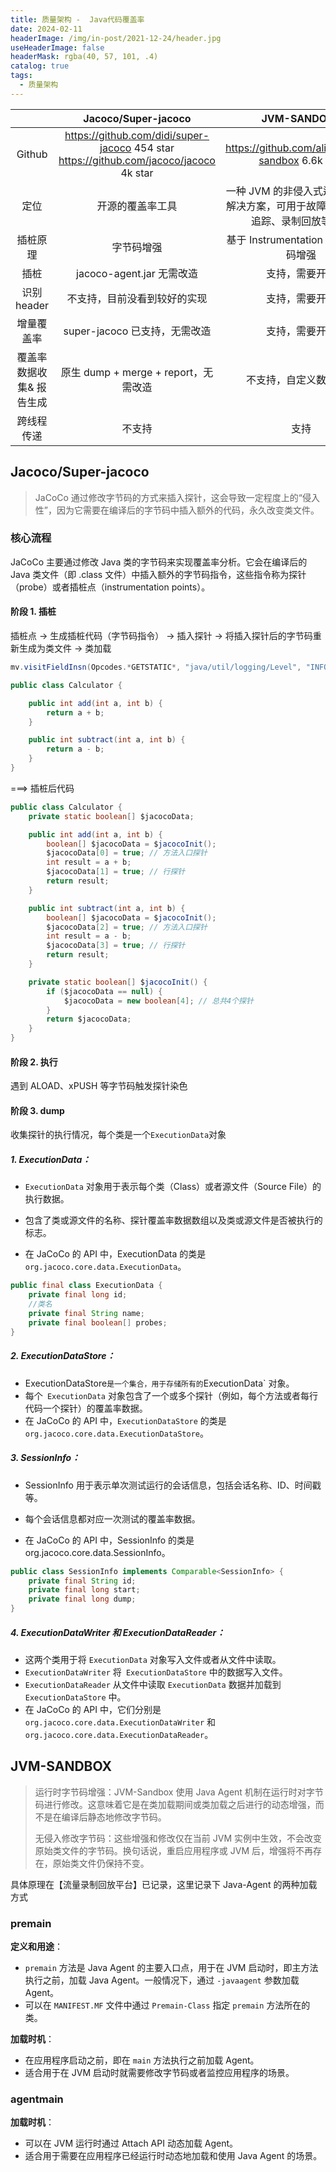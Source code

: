 ```yaml
---
title: 质量架构 -  Java代码覆盖率
date: 2024-02-11
headerImage: /img/in-post/2021-12-24/header.jpg
useHeaderImage: false
headerMask: rgba(40, 57, 101, .4)
catalog: true
tags:
  - 质量架构
---
```


|                          |                                     Jacoco/Super-jacoco                                      |                                   JVM-SANDOBX                                    |
| :----------------------: | :------------------------------------------------------------------------------------------: | :------------------------------------------------------------------------------: |
|          Github          | https://github.com/didi/super-jacoco 454 star<br /> https://github.com/jacoco/jacoco 4k star |                 https://github.com/alibaba/jvm-sandbox 6.6k star                 |
|           定位           |                                       开源的覆盖率工具                                       | 一种 JVM 的非侵入式运行期 AOP 解决方案，可用于故障定位、链路追踪、录制回放等场景 |
|         插桩原理         |                                          字节码增强                                          |                      基于 Instrumentation 的动态字节码增强                       |
|           插桩           |                                  jacoco-agent.jar 无需改造                                   |                                  支持，需要开发                                  |
|       识别 header        |                                 不支持，目前没看到较好的实现                                 |                                  支持，需要开发                                  |
|        增量覆盖率        |                                super-jacoco 已支持，无需改造                                 |                                  支持，需要开发                                  |
| 覆盖率数据收集& 报告生成 |                             原生 dump + merge + report，无需改造                             |                              不支持，自定义数据结构                              |
|        跨线程传递        |                                            不支持                                            |                                       支持                                       |

## Jacoco/Super-jacoco

> JaCoCo 通过修改字节码的方式来插入探针，这会导致一定程度上的“侵入性”，因为它需要在编译后的字节码中插入额外的代码，永久改变类文件。

### 核心流程

JaCoCo 主要通过修改 Java 类的字节码来实现覆盖率分析。它会在编译后的 Java 类文件（即 .class 文件）中插入额外的字节码指令，这些指令称为探针（probe）或者插桩点（instrumentation points）。

#### 阶段 1. 插桩

插桩点 -> 生成插桩代码（字节码指令） -> 插入探针 -> 将插入探针后的字节码重新生成为类文件 -> 类加载

```java
mv.visitFieldInsn(Opcodes.*GETSTATIC*, "java/util/logging/Level", "INFO",       "Ljava/util/logging/Level;");
```

```java
public class Calculator {

    public int add(int a, int b) {
        return a + b;
    }

    public int subtract(int a, int b) {
        return a - b;
    }
}

```

===> 插桩后代码

```java
public class Calculator {
    private static boolean[] $jacocoData;

    public int add(int a, int b) {
        boolean[] $jacocoData = $jacocoInit();
        $jacocoData[0] = true; // 方法入口探针
        int result = a + b;
        $jacocoData[1] = true; // 行探针
        return result;
    }

    public int subtract(int a, int b) {
        boolean[] $jacocoData = $jacocoInit();
        $jacocoData[2] = true; // 方法入口探针
        int result = a - b;
        $jacocoData[3] = true; // 行探针
        return result;
    }

    private static boolean[] $jacocoInit() {
        if ($jacocoData == null) {
            $jacocoData = new boolean[4]; // 总共4个探针
        }
        return $jacocoData;
    }
}

```

#### 阶段 2. 执行

遇到 ALOAD、xPUSH 等字节码触发探针染色

#### 阶段 3. dump

收集探针的执行情况，每个类是一个`ExecutionData`对象

##### 1. ExecutionData：

- `ExecutionData` 对象用于表示每个类（Class）或者源文件（Source File）的执行数据。

- 包含了类或源文件的名称、探针覆盖率数据数组以及类或源文件是否被执行的标志。

- 在 JaCoCo 的 API 中，ExecutionData 的类是` org.jacoco.core.data.ExecutionData`。

```java
public final class ExecutionData {
    private final long id;
    //类名
    private final String name;
    private final boolean[] probes;
}
```

##### 2. ExecutionDataStore：

- ExecutionDataStore`是一个集合，用于存储所有的`ExecutionData` 对象。
- 每个` ExecutionData` 对象包含了一个或多个探针（例如，每个方法或者每行代码一个探针）的覆盖率数据。
- 在 JaCoCo 的 API 中，`ExecutionDataStore` 的类是 `org.jacoco.core.data.ExecutionDataStore`。

##### 3. SessionInfo：

- SessionInfo 用于表示单次测试运行的会话信息，包括会话名称、ID、时间戳等。

- 每个会话信息都对应一次测试的覆盖率数据。

- 在 JaCoCo 的 API 中，SessionInfo 的类是 org.jacoco.core.data.SessionInfo。

```java
public class SessionInfo implements Comparable<SessionInfo> {
	private final String id;
	private final long start;
	private final long dump;
}
```

##### 4. ExecutionDataWriter 和 ExecutionDataReader：

- 这两个类用于将 `ExecutionData` 对象写入文件或者从文件中读取。
- `ExecutionDataWriter` 将` ExecutionDataStore` 中的数据写入文件。
- `ExecutionDataReader` 从文件中读取 `ExecutionData` 数据并加载到` ExecutionDataStore` 中。
- 在 JaCoCo 的 API 中，它们分别是 `org.jacoco.core.data.ExecutionDataWriter` 和 `org.jacoco.core.data.ExecutionDataReader`。

## JVM-SANDBOX

> 运行时字节码增强：JVM-Sandbox 使用 Java Agent 机制在运行时对字节码进行修改。这意味着它是在类加载期间或类加载之后进行的动态增强，而不是在编译后静态地修改字节码。
>
> 无侵入修改字节码：这些增强和修改仅在当前 JVM 实例中生效，不会改变原始类文件的字节码。换句话说，重启应用程序或 JVM 后，增强将不再存在，原始类文件仍保持不变。

具体原理在【流量录制回放平台】已记录，这里记录下 Java-Agent 的两种加载方式

### premain

**定义和用途**：

- `premain` 方法是 Java Agent 的主要入口点，用于在 JVM 启动时，即主方法执行之前，加载 Java Agent。一般情况下，通过 `-javaagent` 参数加载 Agent。
- 可以在 `MANIFEST.MF` 文件中通过 `Premain-Class` 指定 `premain` 方法所在的类。

**加载时机**：

- 在应用程序启动之前，即在 `main` 方法执行之前加载 Agent。
- 适合用于在 JVM 启动时就需要修改字节码或者监控应用程序的场景。

### agentmain

**加载时机**：

- 可以在 JVM 运行时通过 Attach API 动态加载 Agent。
- 适合用于需要在应用程序已经运行时动态地加载和使用 Java Agent 的场景。

